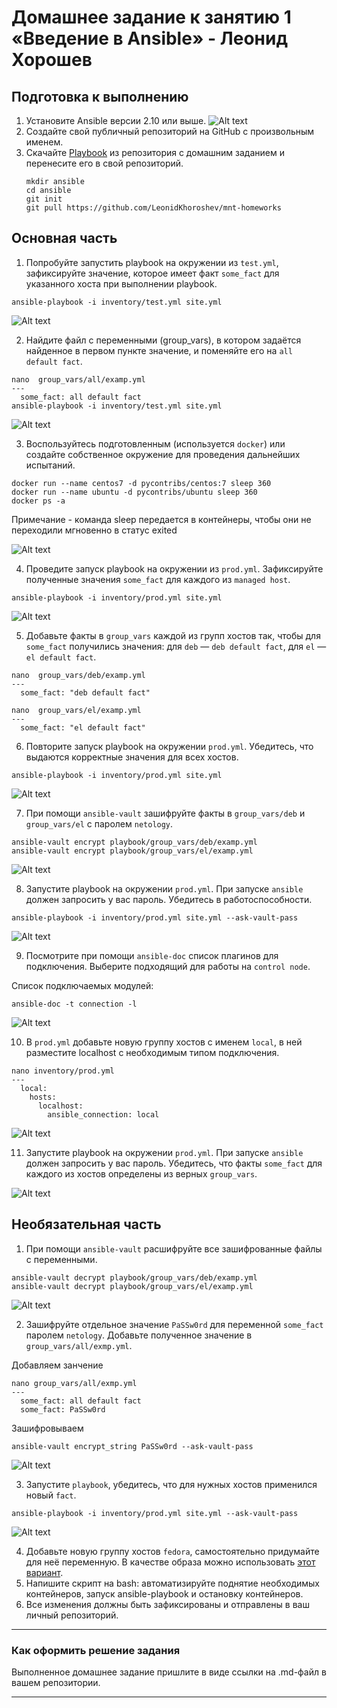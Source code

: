 # Домашнее задание к занятию 1 «Введение в Ansible» - Леонид Хорошев

## Подготовка к выполнению

1. Установите Ansible версии 2.10 или выше.
   ![Alt text](https://github.com/LeonidKhoroshev/mnt-homeworks/blob/MNT-video/08-ansible-01-base/screenshots/ansible1.png)
2. Создайте свой публичный репозиторий на GitHub с произвольным именем.
3. Скачайте [Playbook](./playbook/) из репозитория с домашним заданием и перенесите его в свой репозиторий.
   ```
   mkdir ansible
   cd ansible
   git init
   git pull https://github.com/LeonidKhoroshev/mnt-homeworks
   ```

## Основная часть

1. Попробуйте запустить playbook на окружении из `test.yml`, зафиксируйте значение, которое имеет факт `some_fact` для указанного хоста при выполнении playbook.
```
ansible-playbook -i inventory/test.yml site.yml
```
![Alt text](https://github.com/LeonidKhoroshev/mnt-homeworks/blob/MNT-video/08-ansible-01-base/screenshots/ansible2.png)

2. Найдите файл с переменными (group_vars), в котором задаётся найденное в первом пункте значение, и поменяйте его на `all default fact`.
```
nano  group_vars/all/examp.yml
---
  some_fact: all default fact
ansible-playbook -i inventory/test.yml site.yml
```
![Alt text](https://github.com/LeonidKhoroshev/mnt-homeworks/blob/MNT-video/08-ansible-01-base/screenshots/ansible3.png)

3. Воспользуйтесь подготовленным (используется `docker`) или создайте собственное окружение для проведения дальнейших испытаний.
```
docker run --name centos7 -d pycontribs/centos:7 sleep 360
docker run --name ubuntu -d pycontribs/ubuntu sleep 360
docker ps -a
```
Примечание - команда sleep передается в контейнеры, чтобы они не переходили мгновенно в статус exited

![Alt text](https://github.com/LeonidKhoroshev/mnt-homeworks/blob/MNT-video/08-ansible-01-base/screenshots/ansible5.png)

4. Проведите запуск playbook на окружении из `prod.yml`. Зафиксируйте полученные значения `some_fact` для каждого из `managed host`.
```
ansible-playbook -i inventory/prod.yml site.yml
```
![Alt text](https://github.com/LeonidKhoroshev/mnt-homeworks/blob/MNT-video/08-ansible-01-base/screenshots/ansible4.png)

5. Добавьте факты в `group_vars` каждой из групп хостов так, чтобы для `some_fact` получились значения: для `deb` — `deb default fact`, для `el` — `el default fact`.
```
nano  group_vars/deb/examp.yml
---
  some_fact: "deb default fact"
```

```
nano  group_vars/el/examp.yml
---
  some_fact: "el default fact"

```

6.  Повторите запуск playbook на окружении `prod.yml`. Убедитесь, что выдаются корректные значения для всех хостов.

```
ansible-playbook -i inventory/prod.yml site.yml
```
![Alt text](https://github.com/LeonidKhoroshev/mnt-homeworks/blob/MNT-video/08-ansible-01-base/screenshots/ansible6.png)

7. При помощи `ansible-vault` зашифруйте факты в `group_vars/deb` и `group_vars/el` с паролем `netology`.

```
ansible-vault encrypt playbook/group_vars/deb/examp.yml
ansible-vault encrypt playbook/group_vars/el/examp.yml
```
![Alt text](https://github.com/LeonidKhoroshev/mnt-homeworks/blob/MNT-video/08-ansible-01-base/screenshots/ansible7.png)

8. Запустите playbook на окружении `prod.yml`. При запуске `ansible` должен запросить у вас пароль. Убедитесь в работоспособности.

```
ansible-playbook -i inventory/prod.yml site.yml --ask-vault-pass
```
![Alt text](https://github.com/LeonidKhoroshev/mnt-homeworks/blob/MNT-video/08-ansible-01-base/screenshots/ansible8.png)

9. Посмотрите при помощи `ansible-doc` список плагинов для подключения. Выберите подходящий для работы на `control node`.

Список подключаемых модулей:
```
ansible-doc -t connection -l
```
![Alt text](https://github.com/LeonidKhoroshev/mnt-homeworks/blob/MNT-video/08-ansible-01-base/screenshots/ansible9.png)

10. В `prod.yml` добавьте новую группу хостов с именем  `local`, в ней разместите localhost с необходимым типом подключения.
```
nano inventory/prod.yml
---
  local:
    hosts:
      localhost:
        ansible_connection: local
```
![Alt text](https://github.com/LeonidKhoroshev/mnt-homeworks/blob/MNT-video/08-ansible-01-base/screenshots/ansible11.png)

11. Запустите playbook на окружении `prod.yml`. При запуске `ansible` должен запросить у вас пароль. Убедитесь, что факты `some_fact` для каждого из хостов определены из верных `group_vars`.

![Alt text](https://github.com/LeonidKhoroshev/mnt-homeworks/blob/MNT-video/08-ansible-01-base/screenshots/ansible10.png)


## Необязательная часть

1. При помощи `ansible-vault` расшифруйте все зашифрованные файлы с переменными.
```
ansible-vault decrypt playbook/group_vars/deb/examp.yml
ansible-vault decrypt playbook/group_vars/el/examp.yml
```
![Alt text](https://github.com/LeonidKhoroshev/mnt-homeworks/blob/MNT-video/08-ansible-01-base/screenshots/ansible12.png)

2. Зашифруйте отдельное значение `PaSSw0rd` для переменной `some_fact` паролем `netology`. Добавьте полученное значение в `group_vars/all/exmp.yml`.

Добавляем занчение
```
nano group_vars/all/exmp.yml
---
  some_fact: all default fact
  some_fact: PaSSw0rd
```

Зашифровываем
```
ansible-vault encrypt_string PaSSw0rd --ask-vault-pass
```
![Alt text](https://github.com/LeonidKhoroshev/mnt-homeworks/blob/MNT-video/08-ansible-01-base/screenshots/ansible13.png)

3. Запустите `playbook`, убедитесь, что для нужных хостов применился новый `fact`.

```
ansible-playbook -i inventory/prod.yml site.yml --ask-vault-pass
```
![Alt text](https://github.com/LeonidKhoroshev/mnt-homeworks/blob/MNT-video/08-ansible-01-base/screenshots/ansible14.png)

4. Добавьте новую группу хостов `fedora`, самостоятельно придумайте для неё переменную. В качестве образа можно использовать [этот вариант](https://hub.docker.com/r/pycontribs/fedora).
5. Напишите скрипт на bash: автоматизируйте поднятие необходимых контейнеров, запуск ansible-playbook и остановку контейнеров.
6. Все изменения должны быть зафиксированы и отправлены в ваш личный репозиторий.

---

### Как оформить решение задания

Выполненное домашнее задание пришлите в виде ссылки на .md-файл в вашем репозитории.

---
